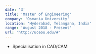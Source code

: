 ```yaml
---
date: '3'
title: 'Master of Engineering'
company: 'Osmania University'
location: 'Hyderabad, Telangana, India'
range: 'August 2018 - Present'
url: 'http://uceou.edu/#'
---
```


- Specialisation in CAD/CAM
